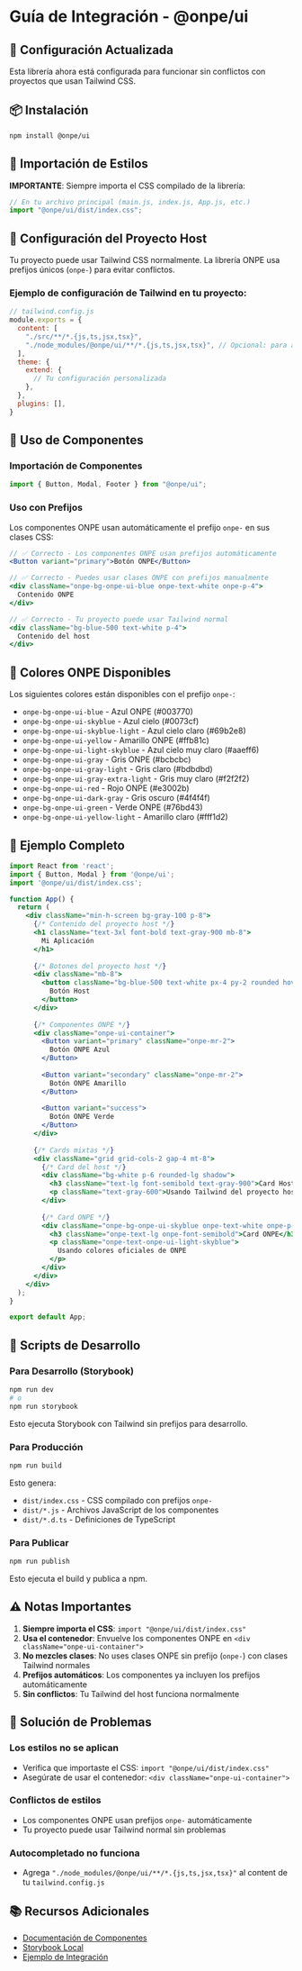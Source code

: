# Guía de Integración - @onpe/ui

## 🚀 Configuración Actualizada

Esta librería ahora está configurada para funcionar sin conflictos con proyectos que usan Tailwind CSS.

## 📦 Instalación

```bash
npm install @onpe/ui
```

## 🎨 Importación de Estilos

**IMPORTANTE**: Siempre importa el CSS compilado de la librería:

```javascript
// En tu archivo principal (main.js, index.js, App.js, etc.)
import "@onpe/ui/dist/index.css";
```

## 🔧 Configuración del Proyecto Host

Tu proyecto puede usar Tailwind CSS normalmente. La librería ONPE usa prefijos únicos (`onpe-`) para evitar conflictos.

### Ejemplo de configuración de Tailwind en tu proyecto:

```javascript
// tailwind.config.js
module.exports = {
  content: [
    "./src/**/*.{js,ts,jsx,tsx}",
    "./node_modules/@onpe/ui/**/*.{js,ts,jsx,tsx}", // Opcional: para autocompletado
  ],
  theme: {
    extend: {
      // Tu configuración personalizada
    },
  },
  plugins: [],
}
```

## 🎯 Uso de Componentes

### Importación de Componentes

```javascript
import { Button, Modal, Footer } from "@onpe/ui";
```

### Uso con Prefijos

Los componentes ONPE usan automáticamente el prefijo `onpe-` en sus clases CSS:

```jsx
// ✅ Correcto - Los componentes ONPE usan prefijos automáticamente
<Button variant="primary">Botón ONPE</Button>

// ✅ Correcto - Puedes usar clases ONPE con prefijos manualmente
<div className="onpe-bg-onpe-ui-blue onpe-text-white onpe-p-4">
  Contenido ONPE
</div>

// ✅ Correcto - Tu proyecto puede usar Tailwind normal
<div className="bg-blue-500 text-white p-4">
  Contenido del host
</div>
```

## 🎨 Colores ONPE Disponibles

Los siguientes colores están disponibles con el prefijo `onpe-`:

- `onpe-bg-onpe-ui-blue` - Azul ONPE (#003770)
- `onpe-bg-onpe-ui-skyblue` - Azul cielo (#0073cf)
- `onpe-bg-onpe-ui-skyblue-light` - Azul cielo claro (#69b2e8)
- `onpe-bg-onpe-ui-yellow` - Amarillo ONPE (#ffb81c)
- `onpe-bg-onpe-ui-light-skyblue` - Azul cielo muy claro (#aaeff6)
- `onpe-bg-onpe-ui-gray` - Gris ONPE (#bcbcbc)
- `onpe-bg-onpe-ui-gray-light` - Gris claro (#bdbdbd)
- `onpe-bg-onpe-ui-gray-extra-light` - Gris muy claro (#f2f2f2)
- `onpe-bg-onpe-ui-red` - Rojo ONPE (#e3002b)
- `onpe-bg-onpe-ui-dark-gray` - Gris oscuro (#4f4f4f)
- `onpe-bg-onpe-ui-green` - Verde ONPE (#76bd43)
- `onpe-bg-onpe-ui-yellow-light` - Amarillo claro (#fff1d2)

## 📝 Ejemplo Completo

```jsx
import React from 'react';
import { Button, Modal } from '@onpe/ui';
import '@onpe/ui/dist/index.css';

function App() {
  return (
    <div className="min-h-screen bg-gray-100 p-8">
      {/* Contenido del proyecto host */}
      <h1 className="text-3xl font-bold text-gray-900 mb-8">
        Mi Aplicación
      </h1>
      
      {/* Botones del proyecto host */}
      <div className="mb-8">
        <button className="bg-blue-500 text-white px-4 py-2 rounded hover:bg-blue-600">
          Botón Host
        </button>
      </div>
      
      {/* Componentes ONPE */}
      <div className="onpe-ui-container">
        <Button variant="primary" className="onpe-mr-2">
          Botón ONPE Azul
        </Button>
        
        <Button variant="secondary" className="onpe-mr-2">
          Botón ONPE Amarillo
        </Button>
        
        <Button variant="success">
          Botón ONPE Verde
        </Button>
      </div>
      
      {/* Cards mixtas */}
      <div className="grid grid-cols-2 gap-4 mt-8">
        {/* Card del host */}
        <div className="bg-white p-6 rounded-lg shadow">
          <h3 className="text-lg font-semibold text-gray-900">Card Host</h3>
          <p className="text-gray-600">Usando Tailwind del proyecto host</p>
        </div>
        
        {/* Card ONPE */}
        <div className="onpe-bg-onpe-ui-skyblue onpe-text-white onpe-p-6 onpe-rounded-lg onpe-shadow-lg">
          <h3 className="onpe-text-lg onpe-font-semibold">Card ONPE</h3>
          <p className="onpe-text-onpe-ui-light-skyblue">
            Usando colores oficiales de ONPE
          </p>
        </div>
      </div>
    </div>
  );
}

export default App;
```

## 🔄 Scripts de Desarrollo

### Para Desarrollo (Storybook)

```bash
npm run dev
# o
npm run storybook
```

Esto ejecuta Storybook con Tailwind sin prefijos para desarrollo.

### Para Producción

```bash
npm run build
```

Esto genera:
- `dist/index.css` - CSS compilado con prefijos `onpe-`
- `dist/*.js` - Archivos JavaScript de los componentes
- `dist/*.d.ts` - Definiciones de TypeScript

### Para Publicar

```bash
npm run publish
```

Esto ejecuta el build y publica a npm.

## ⚠️ Notas Importantes

1. **Siempre importa el CSS**: `import "@onpe/ui/dist/index.css"`
2. **Usa el contenedor**: Envuelve los componentes ONPE en `<div className="onpe-ui-container">`
3. **No mezcles clases**: No uses clases ONPE sin prefijo (`onpe-`) con clases Tailwind normales
4. **Prefijos automáticos**: Los componentes ya incluyen los prefijos automáticamente
5. **Sin conflictos**: Tu Tailwind del host funciona normalmente

## 🐛 Solución de Problemas

### Los estilos no se aplican
- Verifica que importaste el CSS: `import "@onpe/ui/dist/index.css"`
- Asegúrate de usar el contenedor: `<div className="onpe-ui-container">`

### Conflictos de estilos
- Los componentes ONPE usan prefijos `onpe-` automáticamente
- Tu proyecto puede usar Tailwind normal sin problemas

### Autocompletado no funciona
- Agrega `"./node_modules/@onpe/ui/**/*.{js,ts,jsx,tsx}"` al content de tu `tailwind.config.js`

## 📚 Recursos Adicionales

- [Documentación de Componentes](./README.md)
- [Storybook Local](./storybook-static/index.html)
- [Ejemplo de Integración](./ejemplo-integracion-actualizado.html)